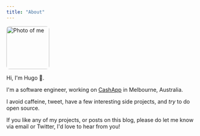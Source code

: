 ```yaml
---
title: "About"
---
```


<img src="/images/avatar.png" alt="Photo of me" style="width:7rem;border-radius: 8px;">

Hi, I'm Hugo 👋.

I'm a software engineer, working on [CashApp](https://cash.app) in Melbourne, Australia.

I avoid caffeine, tweet, have a few interesting side projects, and _try_ to do open source.

If you like any of my projects, or posts on this blog, please do let me know via email or Twitter, I'd love to hear from you!
